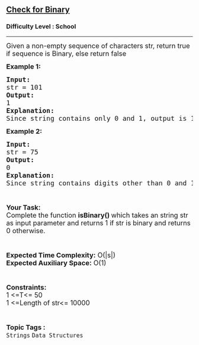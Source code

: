 <h2><a href="https://www.geeksforgeeks.org/problems/check-for-binary/1?page=1&category=Strings&sortBy=difficulty">Check for Binary</a></h2><h3>Difficulty Level : School</h3><hr><div class="problems_problem_content__Xm_eO"><p><span style="font-size:18px">Given a non-empty sequence of characters str, return true if sequence is Binary, else return false</span></p>

<p><span style="font-size:18px"><strong>Example 1:</strong></span></p>

<pre><span style="font-size:18px"><strong>Input:</strong>
str = 101
<strong>Output:</strong>
1
<strong>Explanation:</strong>
Since string contains only 0 and 1, output is 1.</span>
</pre>

<p><span style="font-size:18px"><strong>Example 2:</strong></span></p>

<pre><span style="font-size:18px"><strong>Input:</strong>
str = 75
<strong>Output:</strong>
0</span>
<span style="font-size:18px"><strong>Explanation:</strong>
Since string contains digits other than 0 and 1, output is 0.</span></pre>

<p>&nbsp;</p>

<p><span style="font-size:18px"><strong>Your Task:</strong><br>
Complete the function <strong>isBinary()&nbsp;</strong>which takes an string str as input parameter and returns 1 if str is binary and returns 0 otherwise.</span></p>

<p>&nbsp;</p>

<p><span style="font-size:18px"><strong>Expected Time Complexity:</strong> O(|s|)<br>
<strong>Expected Auxiliary Space:</strong>&nbsp;O(1)</span></p>

<p>&nbsp;</p>

<p><span style="font-size:18px"><strong>Constraints:</strong><br>
1 &lt;=T&lt;= 50<br>
1 &lt;=Length of str&lt;= 10000</span></p>
</div><br><p><span style=font-size:18px><strong>Topic Tags : </strong><br><code>Strings</code>&nbsp;<code>Data Structures</code>&nbsp;